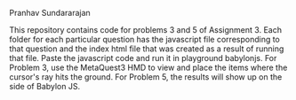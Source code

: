 Pranhav Sundararajan

This repository contains code for problems 3 and 5 of Assignment 3. Each folder for each particular question has the javascript file corresponding to that question and the index html file that was created as a result of running that file. 
Paste the javascript code and run it in playground babylonjs. For Problem 3, use the MetaQuest3 HMD to view and place the items where the cursor's ray hits the ground. For Problem 5, the results will show up on the side of Babylon JS.
